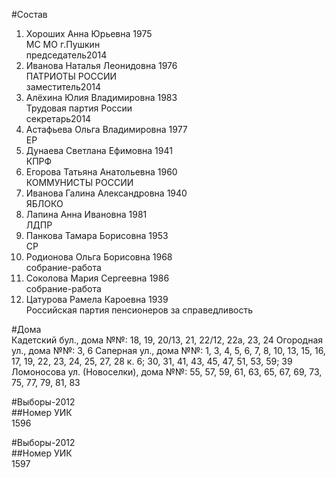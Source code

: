 #Состав  
1. Хороших Анна Юрьевна 1975  
    МС МО г.Пушкин  
    председатель2014  
2. Иванова Наталья Леонидовна 1976  
    ПАТРИОТЫ РОССИИ  
    заместитель2014  
3. Алёхина Юлия Владимировна 1983  
    Трудовая партия России  
    секретарь2014  
4. Астафьева Ольга Владимировна 1977  
    ЕР  
5. Дунаева Светлана Ефимовна 1941  
    КПРФ  
6. Егорова Татьяна Анатольевна 1960  
    КОММУНИСТЫ РОССИИ  
7. Иванова Галина Александровна 1940  
    ЯБЛОКО  
8. Лапина Анна Ивановна 1981  
    ЛДПР  
9. Панкова Тамара Борисовна 1953  
    СР  
10. Родионова Ольга Борисовна 1968  
    собрание-работа  
11. Соколова Мария Сергеевна 1986  
    собрание-работа  
12. Цатурова Рамела Кароевна 1939  
    Российская партия пенсионеров за справедливость  

#Дома  
Кадетский бул., дома №№: 18, 19, 20/13, 21, 22/12, 22а, 23, 24 Огородная ул., дома №№: 3, 6 Саперная ул., дома №№: 1, 3, 4, 5, 6, 7, 8, 10, 13, 15, 16, 17, 19, 22, 23, 24, 25, 27, 28 к. 6; 30, 31, 41, 43, 45, 47, 51, 53, 59; 39  Ломоносова ул. (Новоселки), дома №№: 55, 57, 59, 61, 63, 65, 67, 69, 73, 75, 77, 79, 81, 83  
  
#Выборы-2012  
##Номер УИК  
1596  
  
#Выборы-2012  
##Номер УИК  
1597  
